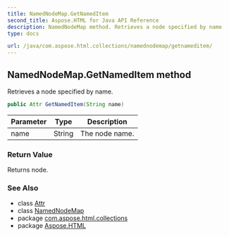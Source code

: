 ```yaml
---
title: NamedNodeMap.GetNamedItem
second_title: Aspose.HTML for Java API Reference
description: NamedNodeMap method. Retrieves a node specified by name
type: docs

url: /java/com.aspose.html.collections/namednodemap/getnameditem/
---
```

## NamedNodeMap.GetNamedItem method

Retrieves a node specified by name.

```java
public Attr GetNamedItem(String name)
```

| Parameter | Type | Description |
| --- | --- | --- |
| name | String | The node name. |

### Return Value

Returns node.

### See Also

* class [Attr](../../../com.aspose.html.dom/attr/)
* class [NamedNodeMap](../)
* package [com.aspose.html.collections](../../../com.aspose.html.collections/)
* package [Aspose.HTML](../../../)
